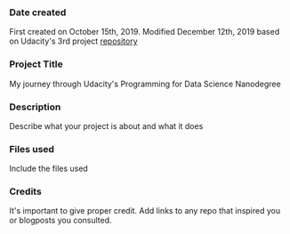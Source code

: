### Date created
First created on October 15th, 2019. Modified December 12th, 2019 based on Udacity's 3rd project [repository](https://github.com/udacity/pdsnd_github/blob/master/README.md)

### Project Title
My journey through Udacity's Programming for Data Science Nanodegree 

### Description
Describe what your project is about and what it does

### Files used
Include the files used

### Credits
It's important to give proper credit. Add links to any repo that inspired you or blogposts you consulted.

